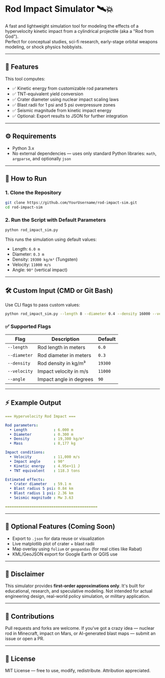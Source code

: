 
# Rod Impact Simulator 🛰️💥

A fast and lightweight simulation tool for modeling the effects of a hypervelocity kinetic impact from a cylindrical projectile (aka a "Rod from God").  
Perfect for conceptual studies, sci-fi research, early-stage orbital weapons modeling, or shock physics hobbyists.

---

## 📌 Features

This tool computes:

- ✅ Kinetic energy from customizable rod parameters
- ✅ TNT-equivalent yield conversion
- ✅ Crater diameter using nuclear impact scaling laws
- ✅ Blast radii for 1 psi and 5 psi overpressure zones
- ✅ Seismic magnitude from kinetic impact energy
- ✅ Optional: Export results to JSON for further integration

---

## ⚙️ Requirements

- Python 3.x  
- No external dependencies — uses only standard Python libraries: `math`, `argparse`, and optionally `json`

---

## 🚀 How to Run

### 1. Clone the Repository

```bash
git clone https://github.com/YourUsername/rod-impact-sim.git
cd rod-impact-sim
```

### 2. Run the Script with Default Parameters

```bash
python rod_impact_sim.py
```

This runs the simulation using default values:

- Length: `6.0 m`
- Diameter: `0.3 m`
- Density: `19300 kg/m³` (Tungsten)
- Velocity: `11000 m/s`
- Angle: `90°` (vertical impact)

---

## 🛠️ Custom Input (CMD or Git Bash)

Use CLI flags to pass custom values:

```bash
python rod_impact_sim.py --length 8 --diameter 0.4 --density 16000 --velocity 12500 --angle 85
```

### ✅ Supported Flags

| Flag        | Description                 | Default  |
|-------------|-----------------------------|----------|
| `--length`  | Rod length in meters        | `6.0`    |
| `--diameter`| Rod diameter in meters      | `0.3`    |
| `--density` | Rod density in kg/m³        | `19300`  |
| `--velocity`| Impact velocity in m/s      | `11000`  |
| `--angle`   | Impact angle in degrees     | `90`     |

---

## ⚡ Example Output

```yaml
=== Hypervelocity Rod Impact ===

Rod parameters:
  • Length            : 6.000 m
  • Diameter          : 0.300 m
  • Density           : 19,300 kg/m³
  • Mass              : 8,177 kg

Impact conditions:
  • Velocity          : 11,000 m/s
  • Impact angle      : 90°
  • Kinetic energy    : 4.95e+11 J
  • TNT equivalent    : 118.3 tons

Estimated effects:
  • Crater diameter   : 59.1 m
  • Blast radius 5 psi: 0.84 km
  • Blast radius 1 psi: 2.36 km
  • Seismic magnitude : Mw 3.63

==========================================
```

---

## 🔄 Optional Features (Coming Soon)

- Export to `.json` for data reuse or visualization
- Live matplotlib plot of crater + blast radii
- Map overlay using `folium` or `geopandas` (for real cities like Rabat)
- KML/GeoJSON export for Google Earth or QGIS use

---

## 🧠 Disclaimer

This simulator provides **first-order approximations only**. It's built for educational, research, and speculative modeling. Not intended for actual engineering design, real-world policy simulation, or military application.

---

## 🤝 Contributions

Pull requests and forks are welcome. If you’ve got a crazy idea — nuclear rod in Minecraft, impact on Mars, or AI-generated blast maps — submit an issue or open a PR.

---

## 📜 License

MIT License — free to use, modify, redistribute. Attribution appreciated.
